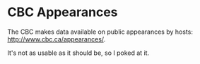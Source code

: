 # CBC Appearances

The CBC makes data available on public appearances by hosts: http://www.cbc.ca/appearances/.

It's not as usable as it should be, so I poked at it.
